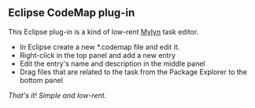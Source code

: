 Eclipse CodeMap plug-in
-----------------------

This Eclipse plug-in is a kind of low-rent [Mylyn] task editor.

- In Eclipse create a new *.codemap file and edit it.
- Right-click in the top panel and add a new entry
- Edit the entry's name and description in the middle panel
- Drag files that are related to the task from the Package Explorer to the bottom panel

*That's it! Simple and low-rent.*

[Mylyn]: http://www.eclipse.org/mylyn/


